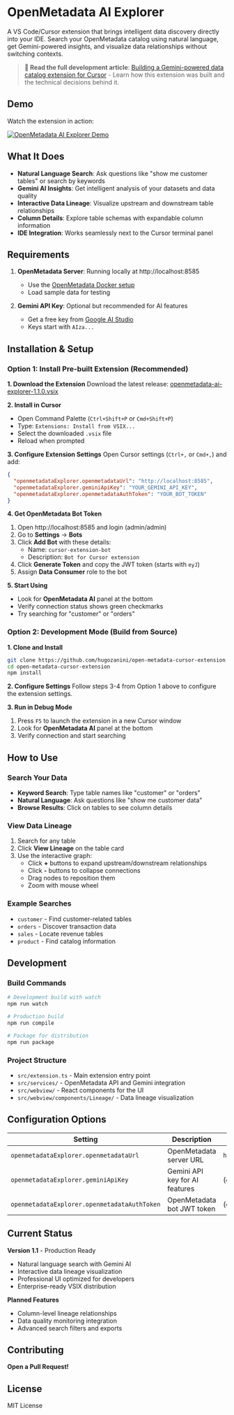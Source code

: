 # OpenMetadata AI Explorer

A VS Code/Cursor extension that brings intelligent data discovery directly into your IDE. Search your OpenMetadata catalog using natural language, get Gemini-powered insights, and visualize data relationships without switching contexts.

> **📖 Read the full development article**: [Building a Gemini-powered data catalog extension for Cursor](PLACEHOLDER_ARTICLE_LINK) - Learn how this extension was built and the technical decisions behind it.

## Demo

Watch the extension in action:

[![OpenMetadata AI Explorer Demo](https://img.youtube.com/vi/kua_mE0_ZKk/0.jpg)](https://youtu.be/kua_mE0_ZKk)

## What It Does

- **Natural Language Search**: Ask questions like "show me customer tables" or search by keywords
- **Gemini AI Insights**: Get intelligent analysis of your datasets and data quality
- **Interactive Data Lineage**: Visualize upstream and downstream table relationships
- **Column Details**: Explore table schemas with expandable column information
- **IDE Integration**: Works seamlessly next to the Cursor terminal panel

## Requirements

1. **OpenMetadata Server**: Running locally at http://localhost:8585
   - Use the [OpenMetadata Docker setup](https://docs.open-metadata.org/latest/quick-start/local-docker-deployment)
   - Load sample data for testing

2. **Gemini API Key**: Optional but recommended for AI features
   - Get a free key from [Google AI Studio](https://aistudio.google.com/)
   - Keys start with `AIza...`

## Installation & Setup

### Option 1: Install Pre-built Extension (Recommended)

**1. Download the Extension**
Download the latest release: [openmetadata-ai-explorer-1.1.0.vsix](https://github.com/hugozanini/open-metadata-cursor-extension/releases/download/1.1/openmetadata-ai-explorer-1.1.0.vsix)

**2. Install in Cursor**
- Open Command Palette (`Ctrl+Shift+P` or `Cmd+Shift+P`)
- Type: `Extensions: Install from VSIX...`
- Select the downloaded `.vsix` file
- Reload when prompted

**3. Configure Extension Settings**
Open Cursor settings (`Ctrl+,` or `Cmd+,`) and add:

```json
{
  "openmetadataExplorer.openmetadataUrl": "http://localhost:8585",
  "openmetadataExplorer.geminiApiKey": "YOUR_GEMINI_API_KEY",
  "openmetadataExplorer.openmetadataAuthToken": "YOUR_BOT_TOKEN"
}
```

**4. Get OpenMetadata Bot Token**
1. Open http://localhost:8585 and login (admin/admin)
2. Go to **Settings** → **Bots**
3. Click **Add Bot** with these details:
   - Name: `cursor-extension-bot`
   - Description: `Bot for Cursor extension`
4. Click **Generate Token** and copy the JWT token (starts with `eyJ`)
5. Assign **Data Consumer** role to the bot

**5. Start Using**
- Look for **OpenMetadata AI** panel at the bottom
- Verify connection status shows green checkmarks
- Try searching for "customer" or "orders"

### Option 2: Development Mode (Build from Source)

**1. Clone and Install**
```bash
git clone https://github.com/hugozanini/open-metadata-cursor-extension.git
cd open-metadata-cursor-extension
npm install
```

**2. Configure Settings**
Follow steps 3-4 from Option 1 above to configure the extension settings.

**3. Run in Debug Mode**
1. Press `F5` to launch the extension in a new Cursor window
2. Look for **OpenMetadata AI** panel at the bottom
3. Verify connection and start searching

## How to Use

### Search Your Data
- **Keyword Search**: Type table names like "customer" or "orders"
- **Natural Language**: Ask questions like "show me customer data"
- **Browse Results**: Click on tables to see column details

### View Data Lineage
1. Search for any table
2. Click **View Lineage** on the table card  
3. Use the interactive graph:
   - Click **+** buttons to expand upstream/downstream relationships
   - Click **-** buttons to collapse connections
   - Drag nodes to reposition them
   - Zoom with mouse wheel

### Example Searches
- `customer` - Find customer-related tables
- `orders` - Discover transaction data
- `sales` - Locate revenue tables
- `product` - Find catalog information

## Development

### Build Commands
```bash
# Development build with watch
npm run watch

# Production build
npm run compile

# Package for distribution
npm run package
```

### Project Structure
- `src/extension.ts` - Main extension entry point
- `src/services/` - OpenMetadata API and Gemini integration
- `src/webview/` - React components for the UI
- `src/webview/components/Lineage/` - Data lineage visualization

## Configuration Options

| Setting | Description | Default |
|---------|-------------|---------|
| `openmetadataExplorer.openmetadataUrl` | OpenMetadata server URL | `http://localhost:8585` |
| `openmetadataExplorer.geminiApiKey` | Gemini API key for AI features | (empty) |
| `openmetadataExplorer.openmetadataAuthToken` | OpenMetadata bot JWT token | (empty) |



## Current Status

**Version 1.1** - Production Ready
- Natural language search with Gemini AI
- Interactive data lineage visualization
- Professional UI optimized for developers
- Enterprise-ready VSIX distribution

**Planned Features**
- Column-level lineage relationships
- Data quality monitoring integration
- Advanced search filters and exports

## Contributing

**Open a Pull Request!**

## License

MIT License